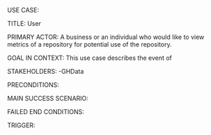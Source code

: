 USE CASE:

TITLE:
User

PRIMARY ACTOR:
A business or an individual who would like to view metrics of a repository for potential use of the repository.

GOAL IN CONTEXT:
This use case describes the event of

STAKEHOLDERS:
-GHData

PRECONDITIONS:


MAIN SUCCESS SCENARIO:


FAILED END CONDITIONS:


TRIGGER:
